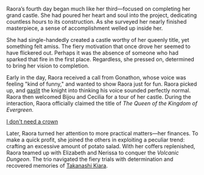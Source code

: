 <!-- title: Raora Panthera -->
<!-- status: Alive -->

Raora’s fourth day began much like her third—focused on completing her grand castle. She had poured her heart and soul into the project, dedicating countless hours to its construction. As she surveyed her nearly finished masterpiece, a sense of accomplishment welled up inside her.

She had single-handedly created a castle worthy of her queenly title, yet something felt amiss. The fiery motivation that once drove her seemed to have flickered out. Perhaps it was the absence of someone who had sparked that fire in the first place. Regardless, she pressed on, determined to bring her vision to completion.

Early in the day, Raora received a call from Gonathon, whose voice was feeling "kind of funny," and wanted to show Raora just for fun. Raora picked up, and [gaslit](https://www.youtube.com/live/Y0H168Iq8aY?feature=shared&t=3874) the knight into thinking his voice sounded perfectly normal. Raora then welcomed Bijou and Cecilia for a tour of her castle. During the interaction, Raora officially claimed the title of _The Queen of the Kingdom of Evergreen._

[I don't need a crown](#embed:https://www.youtube.com/live/Y0H168Iq8aY?feature=shared&t=4662)

Later, Raora turned her attention to more practical matters—her finances. To make a quick profit, she joined the others in exploiting a peculiar trend: crafting an excessive amount of potato salad. With her coffers replenished, Raora teamed up with Elizabeth and Nerissa to conquer the _Volcanic Dungeon_. The trio navigated the fiery trials with determination and recovered memories of [Takanashi Kiara](https://www.youtube.com/live/Y0H168Iq8aY?feature=shared&t=15009).